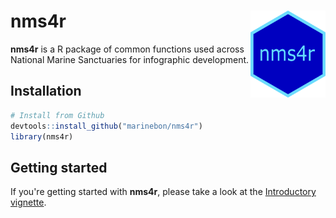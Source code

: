 # nms4r <img src="man/figures/logo.png" align="right" alt="" width="120" />

**nms4r** is a R package of common functions used across National Marine Sanctuaries 
for infographic development.

## Installation

```r
# Install from Github
devtools::install_github("marinebon/nms4r")
library(nms4r)
```

## Getting started

If you're getting started with **nms4r**, please take a look at the [Introductory vignette](articles/Introduction.html).


